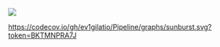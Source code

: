 <a href="https://codecov.io/gh/ev1gilatio/Pipeline" > 
 <img src="https://codecov.io/gh/ev1gilatio/Pipeline/branch/master/graph/badge.svg?token=BKTMNPRA7J"/> 
 </a>

https://codecov.io/gh/ev1gilatio/Pipeline/graphs/sunburst.svg?token=BKTMNPRA7J
